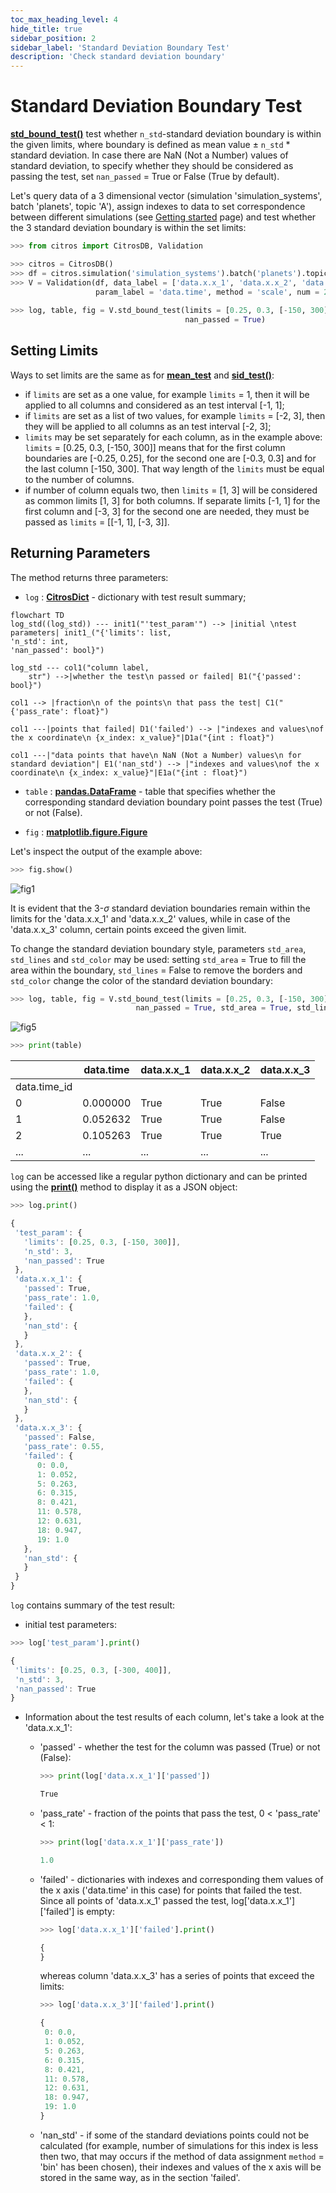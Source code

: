 ```yaml
---
toc_max_heading_level: 4
hide_title: true
sidebar_position: 2
sidebar_label: 'Standard Deviation Boundary Test'
description: 'Check standard deviation boundary'
---
```

# Standard Deviation Boundary Test

[**std_bound_test()**](../documentation/validation/validation.md#validation.validation.Validation.std_bound_test) test whether `n_std`-standard deviation boundary is within the given limits, where boundary is defined as mean value $\pm$ `n_std` * standard deviation. In case there are NaN (Not a Number) values of standard deviation, to specify whether they should be considered as passing the test, set `nan_passed` = True or False (True by default).

Let's query data of a 3 dimensional vector (simulation 'simulation_systems', batch 'planets', topic 'A'), assign indexes to data to set correspondence between different simulations (see [Getting started](getting_started.md) page) and test whether the 3 standard deviation boundary is within the set limits:

```python
>>> from citros import CitrosDB, Validation

>>> citros = CitrosDB()
>>> df = citros.simulation('simulation_systems').batch('planets').topic('A').data(['data.x.x_1', 'data.x.x_2', 'data.x.x_3', 'data.time'])
>>> V = Validation(df, data_label = ['data.x.x_1', 'data.x.x_2', 'data.x.x_3'], 
                   param_label = 'data.time', method = 'scale', num = 20, units = 'm')
                      
>>> log, table, fig = V.std_bound_test(limits = [0.25, 0.3, [-150, 300]], n_std = 3, 
                                       nan_passed = True)
```
## Setting Limits

Ways to set limits are the same as for [**mean_test**](mean_value_test.md) and [**sid_test()**](testing_each_simulation.md):
  
  - if `limits` are set as a one value, for example `limits` = 1, then it will be applied to all columns and considered as an test interval [-1, 1];
  - if `limits` are set as a list of two values, for example `limits` = [-2, 3], then they will be applied to all columns as an test interval [-2, 3];
  - `limits` may be set separately for each column, as in the example above: `limits` = [0.25, 0.3, [-150, 300]] means that for the first column boundaries are [-0.25, 0.25], for the second one are [-0.3, 0.3] and for the last column [-150, 300]. That way length of the `limits` must be equal to the number of columns.
  - if number of column equals two, then `limits` = [1, 3] will be considered as common limits [1, 3] for both columns. If separate limits [-1, 1] for the first column and [-3, 3] for the second one are needed, they must be passed as `limits` = [[-1, 1],  [-3, 3]].

## Returning Parameters

The method returns three parameters: 
- `log` : [**CitrosDict**](../documentation/access/citros_dict.md#access.citros_dict.CitrosDict) - dictionary with test result summary;

```mermaid
flowchart TD
log_std((log_std)) --- init1("'test_param'") --> |initial \ntest parameters| init1_("{'limits': list,
'n_std': int,
'nan_passed': bool}")

log_std --- col1("column label,
    str") -->|whether the test\n passed or failed| B1("{'passed': bool}")

col1 --> |fraction\n of the points\n that pass the test| C1("{'pass_rate': float}")

col1 ---|points that failed| D1('failed') --> |"indexes and values\nof the x coordinate\n {x_index: x_value}"|D1a("{int : float}")

col1 ---|"data points that have\n NaN (Not a Number) values\n for standard deviation"| E1('nan_std') --> |"indexes and values\nof the x coordinate\n {x_index: x_value}"|E1a("{int : float}")
```

- `table` : [**pandas.DataFrame**](https://pandas.pydata.org/docs/reference/api/pandas.DataFrame.html) - table that specifies whether the corresponding standard deviation boundary point passes the test (True) or not (False).

- `fig` : [**matplotlib.figure.Figure**](https://matplotlib.org/stable/api/figure_api.html#matplotlib.figure.Figure)

Let's inspect the output of the example above:

```python
>>> fig.show()
```
![fig1](img/fig21.png "Fig1")

It is evident that the 3-$\sigma$ standard deviation boundaries remain within the limits for the 'data.x.x_1' and 'data.x.x_2' values, while in case of the 'data.x.x_3' column, certain points exceed the given limit.

To change the standard deviation boundary style, parameters `std_area`, `std_lines` and `std_color` may be used: setting `std_area` = True to fill the area within the boundary, `std_lines` = False to remove the borders and `std_color` change the color of the standard deviation boundary:

```python
>>> log, table, fig = V.std_bound_test(limits = [0.25, 0.3, [-150, 300]], n_std = 3,
                            nan_passed = True, std_area = True, std_lines = False, std_color = 'm')
```
![fig5](img/fig28.png "Fig5")

```python
>>> print(table)
```
||	data.time| data.x.x_1 |data.x.x_2 |data.x.x_3
|--|--|--|--|--|
data.time_id||||
0   | 0.000000| True|True| False
1   | 0.052632| True|True| False
2   | 0.105263| True|True| True
...|...|...|...|...

`log` can be accessed like a regular python dictionary and can be printed using the [**print()**](../documentation/access/citros_dict.md#access.citros_dict.CitrosDict.print) method to display it as a JSON object:

```python
>>> log.print()
```
```js
{
 'test_param': {
   'limits': [0.25, 0.3, [-150, 300]],
   'n_std': 3,
   'nan_passed': True
 },
 'data.x.x_1': {
   'passed': True,
   'pass_rate': 1.0,
   'failed': {
   },
   'nan_std': {
   }
 },
 'data.x.x_2': {
   'passed': True,
   'pass_rate': 1.0,
   'failed': {
   },
   'nan_std': {
   }
 },
 'data.x.x_3': {
   'passed': False,
   'pass_rate': 0.55,
   'failed': {
      0: 0.0,
      1: 0.052,
      5: 0.263,
      6: 0.315,
      8: 0.421,
      11: 0.578,
      12: 0.631,
      18: 0.947,
      19: 1.0
   },
   'nan_std': {
   }
 }
}

```

`log` contains summary of the test result: 
  - initial test parameters:
  ```python
  >>> log['test_param'].print()
  ```
  ```js
  {
   'limits': [0.25, 0.3, [-300, 400]],
   'n_std': 3,
   'nan_passed': True
  }
  ```

  - Information about the test results of each column, let's take a look at the 'data.x.x_1':
    - 'passed' - whether the test for the column was passed (True) or not (False):

      ```python
      >>> print(log['data.x.x_1']['passed'])
      ```
      ```js
      True
      ``` 

    - 'pass_rate' - fraction of the points that pass the test, 0 < 'pass_rate' < 1:

      ```python
      >>> print(log['data.x.x_1']['pass_rate'])
      ```
      ```js
      1.0
      ```

    - 'failed' - dictionaries with indexes and corresponding them values of the x axis ('data.time' in this case) for points that failed the test. Since all points of 'data.x.x_1' passed the test, log['data.x.x_1']['failed'] is empty:
      
      ```python
      >>> log['data.x.x_1']['failed'].print()
      ```
      ```js
      {
      }
      ```

      whereas column 'data.x.x_3' has a series of points that exceed the limits:

      ```python
      >>> log['data.x.x_3']['failed'].print()
      ```
      ```js
      {
       0: 0.0,
       1: 0.052,
       5: 0.263,
       6: 0.315,
       8: 0.421,
       11: 0.578,
       12: 0.631,
       18: 0.947,
       19: 1.0
      }
      ```

    - 'nan_std' - if some of the standard deviations points could not be calculated (for example, number of simulations for this index is less then two, that may occurs if the method of data assignment `method` = 'bin' has been chosen), their indexes and values of the x axis will be stored in the same way, as in the section 'failed'.